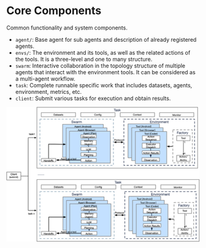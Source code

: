 # Core Components

Common functionality and system components.

- `agent/`: Base agent for sub agents and description of already registered agents.
- `envs/`: The environment and its tools, as well as the related actions of the tools. It is a three-level and one to
  many structure.
- `swarm`: Interactive collaboration in the topology structure of multiple agents that interact with the environment tools. It can be
  considered as a multi-agent workflow.
- `task`: Complete runnable specific work that includes datasets, agents, environment, metrics, etc.
- `client`: Submit various tasks for execution and obtain results.

![Architecture](../../readme_assets/framework_arch.png)